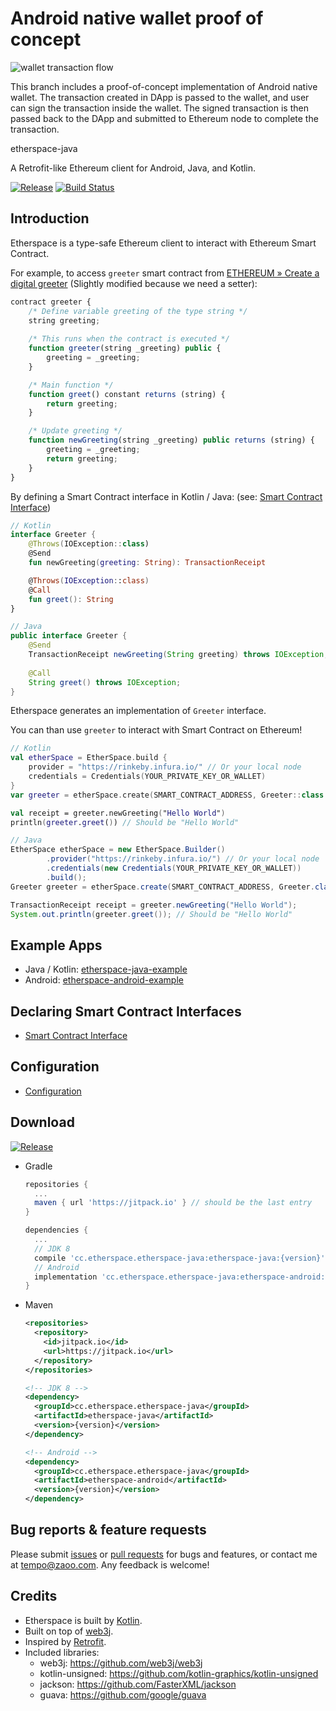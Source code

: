 # Android native wallet proof of concept

![wallet transaction flow](https://raw.githubusercontent.com/Wraecca/etherspace-java/wallet/doc/wallet.png)

This branch includes a proof-of-concept implementation of Android native wallet.
The transaction created in DApp is passed to the wallet, and user can sign the transaction inside the wallet.
The signed transaction is then passed back to the DApp and submitted to Ethereum node to complete the transaction.

etherspace-java

A Retrofit-like Ethereum client for Android, Java, and Kotlin.

[![Release](https://jitpack.io/v/cc.etherspace.etherspace-java/etherspace-java.svg?style=flat-square)](https://jitpack.io/#cc.etherspace.etherspace-java/etherspace-java)
[![Build Status](https://travis-ci.org/Wraecca/etherspace-java.svg?branch=master)](https://travis-ci.org/Wraecca/etherspace-java)

## Introduction

Etherspace is a type-safe Ethereum client to interact with Ethereum Smart Contract. 

For example, to access `greeter` smart contract from [ETHEREUM » Create a digital greeter](https://www.ethereum.org/greeter) (Slightly modified because we need a setter):

```javascript
contract greeter {
    /* Define variable greeting of the type string */
    string greeting;
    
    /* This runs when the contract is executed */
    function greeter(string _greeting) public {
        greeting = _greeting;
    }

    /* Main function */
    function greet() constant returns (string) {
        return greeting;
    }

    /* Update greeting */
    function newGreeting(string _greeting) public returns (string) {
        greeting = _greeting;
        return greeting;
    }
}
```

By defining a Smart Contract interface in Kotlin / Java: (see: [Smart Contract Interface](https://github.com/Wraecca/etherspace-java/wiki/Smart-Contract-Interface))

```kotlin
// Kotlin
interface Greeter {
    @Throws(IOException::class)
    @Send
    fun newGreeting(greeting: String): TransactionReceipt

    @Throws(IOException::class)
    @Call
    fun greet(): String
}
```

```java
// Java
public interface Greeter {
    @Send
    TransactionReceipt newGreeting(String greeting) throws IOException;
    
    @Call
    String greet() throws IOException;
}
```

Etherspace generates an implementation of `Greeter` interface. 

You can than use `greeter` to interact with Smart Contract on Ethereum!
                                                               
```kotlin
// Kotlin
val etherSpace = EtherSpace.build {
    provider = "https://rinkeby.infura.io/" // Or your local node 
    credentials = Credentials(YOUR_PRIVATE_KEY_OR_WALLET)
}
var greeter = etherSpace.create(SMART_CONTRACT_ADDRESS, Greeter::class.java)

val receipt = greeter.newGreeting("Hello World")
println(greeter.greet()) // Should be "Hello World"
```

```java
// Java
EtherSpace etherSpace = new EtherSpace.Builder()
        .provider("https://rinkeby.infura.io/") // Or your local node
        .credentials(new Credentials(YOUR_PRIVATE_KEY_OR_WALLET))
        .build();
Greeter greeter = etherSpace.create(SMART_CONTRACT_ADDRESS, Greeter.class);

TransactionReceipt receipt = greeter.newGreeting("Hello World");
System.out.println(greeter.greet()); // Should be "Hello World"

```

## Example Apps

- Java / Kotlin: [etherspace-java-example](https://github.com/Wraecca/etherspace-java/tree/master/etherspace-java-example)
- Android: [etherspace-android-example](https://github.com/Wraecca/etherspace-java/tree/master/etherspace-android-example)

## Declaring Smart Contract Interfaces

- [Smart Contract Interface](https://github.com/Wraecca/etherspace-java/wiki/Smart-Contract-Interface)

## Configuration

- [Configuration](https://github.com/Wraecca/etherspace-java/wiki/Configuration)

## Download

[![Release](https://jitpack.io/v/cc.etherspace.etherspace-java/Repo.svg?style=flat-square)](https://jitpack.io/#cc.etherspace.etherspace-java/Repo)

- Gradle
  ```gradle
  repositories {
    ...
    maven { url 'https://jitpack.io' } // should be the last entry
  }

  dependencies {
    ...
    // JDK 8
    compile 'cc.etherspace.etherspace-java:etherspace-java:{version}'
    // Android
    implementation 'cc.etherspace.etherspace-java:etherspace-android:{version}'
  }
  ```

- Maven

  ```xml
  <repositories>
    <repository>
      <id>jitpack.io</id>
      <url>https://jitpack.io</url>
    </repository>
  </repositories>

  <!-- JDK 8 -->
  <dependency>
    <groupId>cc.etherspace.etherspace-java</groupId>
    <artifactId>etherspace-java</artifactId>
    <version>{version}</version>
  </dependency>

  <!-- Android -->
  <dependency>
    <groupId>cc.etherspace.etherspace-java</groupId>
    <artifactId>etherspace-android</artifactId>
    <version>{version}</version>
  </dependency>
  ```
  
## Bug reports & feature requests

Please submit [issues](https://github.com/Wraecca/etherspace-java/issues) or [pull requests](https://github.com/Wraecca/etherspace-java/pulls) for bugs and features, or contact me at [tempo@zaoo.com](mailto:tempo@zaoo.com).
Any feedback is welcome!

## Credits

- Etherspace is built by [Kotlin](https://kotlinlang.org/).
- Built on top of [web3j](https://github.com/web3j/web3j).
- Inspired by [Retrofit](http://square.github.io/retrofit/).
- Included libraries:
  - web3j: https://github.com/web3j/web3j
  - kotlin-unsigned: https://github.com/kotlin-graphics/kotlin-unsigned
  - jackson: https://github.com/FasterXML/jackson
  - guava: https://github.com/google/guava
